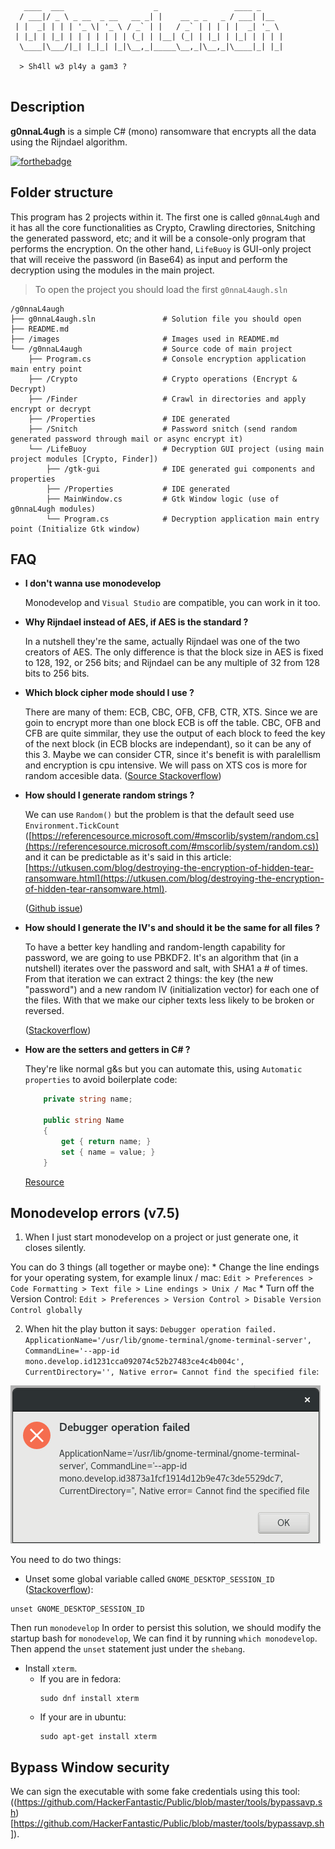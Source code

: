 
```
   ____  ___                    _                 ____ _     
  / ___|/ _ \ _ __  _ __   __ _| |    __ _ _   _ / ___| |__  
 | |  _| | | | '_ \| '_ \ / _` | |   / _` | | | | |  _| '_ \ 
 | |_| | |_| | | | | | | | (_| | |__| (_| | |_| | |_| | | | |
  \____|\___/|_| |_|_| |_|\__,_|_____\__,_|\__,_|\____|_| |_|

  > Sh4ll w3 pl4y a gam3 ?
                                                             
```
## Description
**g0nnaL4ugh** is a simple C# (mono) ransomware that encrypts all the data using the Rijndael algorithm.

[![forthebadge](https://forthebadge.com/images/badges/oooo-kill-em.svg)](https://forthebadge.com)

## Folder structure

This program has 2 projects within it. The first one is called `g0nnaL4ugh` 
and it has all the core functionalities as Crypto, Crawling directories,
Snitching the generated password, etc; and it will be a console-only program 
that performs the encryption. On the other hand, `LifeBuoy` is GUI-only project
that will receive the password (in Base64) as input and perform the decryption using the
modules in the main project.

> To open the project you should load the first `g0nnaL4augh.sln`

    /g0nnaL4augh
    ├── g0nnaL4augh.sln               # Solution file you should open
    ├── README.md
    ├── /images                       # Images used in README.md
    └── /g0nnaL4augh                  # Source code of main project
        ├── Program.cs                # Console encryption application main entry point
        ├── /Crypto                   # Crypto operations (Encrypt & Decrypt)
        ├── /Finder                   # Crawl in directories and apply encrypt or decrypt
        ├── /Properties               # IDE generated
        ├── /Snitch                   # Password snitch (send random generated password through mail or async encrypt it)
        └── /LifeBuoy                 # Decryption GUI project (using main project modules [Crypto, Finder])
            ├── /gtk-gui              # IDE generated gui components and properties
            ├── /Properties           # IDE generated
            ├── MainWindow.cs         # Gtk Window logic (use of g0nnaL4ugh modules)
            └── Program.cs            # Decryption application main entry point (Initialize Gtk window)


## FAQ
* **I don't wanna use monodevelop**

    Monodevelop and `Visual Studio` are compatible, you can work in it too.

* **Why Rijndael instead of AES, if AES is the standard ?**

    In a nutshell they're the same, actually Rijndael was one of the two
    creators of AES. The only difference is that the block size in AES is fixed
    to 128, 192, or 256 bits; and Rijndael can be any multiple of 32 from
    128 bits to 256 bits.

* **Which block cipher mode should I use ?**

    There are many of them: ECB, CBC, OFB, CFB, CTR, XTS.
    Since we are goin to encrypt more than one block ECB is off the table. 
    CBC, OFB and CFB are quite simmilar, they use the output of each block to
    feed the key of the next block (in ECB blocks are independant), so it can be
    any of this 3. Maybe we can consider CTR, since it's benefit is with
    paralellism and encryption is cpu intensive. We will pass on XTS cos is more
    for random accesible data. ([Source Stackoverflow](https://stackoverflow.com/a/1220869/3412989))

* **How should I generate random strings ?**

    We can use `Random()` but the problem is that the default seed use `Environment.TickCount` ([https://referencesource.microsoft.com/#mscorlib/system/random.cs](https://referencesource.microsoft.com/#mscorlib/system/random.cs)) and it can be predictable as it's said in this article: [https://utkusen.com/blog/destroying-the-encryption-of-hidden-tear-ransomware.html](https://utkusen.com/blog/destroying-the-encryption-of-hidden-tear-ransomware.html).

    ([Github issue](https://github.com/BlackMathIT/Ransomware/issues/2))

* **How should I generate the IV's and should it be the same for all files ?**

    To have a better key handling and random-length capability for password, we
    are going to use PBKDF2. It's an algorithm that (in a nutshell) iterates
    over the password and salt, with SHA1 a # of times. From that iteration we
    can extract 2 things: the key (the new "password") and a new random IV
    (initialization vector) for each one of the files. With that we make our 
    cipher texts less likely to be broken or reversed.

    ([Stackoverflow](https://stackoverflow.com/a/2790721))

* **How are the setters and getters in C# ?**

    They're like normal g&s but you can automate this, using `Automatic properties` to avoid boilerplate code:

    ```c#
        private string name;

        public string Name
        {
            get { return name; }
            set { name = value; }
        }
    ```
    [Resource](http://csharp.net-tutorials.com/csharp-3.0/automatic-properties/)

## Monodevelop errors (v7.5)

1. When I just start monodevelop on a project or just generate one, it closes silently.

You can do 3 things (all together or maybe one):
	* Change the line endings for your operating system, for example linux / mac: `Edit > Preferences > Code Formatting > Text file > Line endings > Unix / Mac`
	* Turn off the Version Control: `Edit > Preferences > Version Control > Disable Version Control globally`

2. When hit the play button it says: `Debugger operation failed. ApplicationName='/usr/lib/gnome-terminal/gnome-terminal-server', CommandLine='--app-id mono.develop.id1231cca092074c52b27483ce4c4b004c', CurrentDirectory='', Native error= Cannot find the specified file`:

![Cannot Run](images/cannot_run.png?raw=true)

You need to do two things:

* Unset some global variable called `GNOME_DESKTOP_SESSION_ID` ([Stackoverflow](https://stackoverflow.com/a/23233374)):
```
unset GNOME_DESKTOP_SESSION_ID
```
Then run `monodevelop`
In order to persist this solution, we should modify the startup bash for `monodevelop`, We can find it by running `which monodevelop`.
Then append the `unset` statement just under the `shebang`.

* Install `xterm`.
	* If you are in fedora:
		```
		sudo dnf install xterm
		```
	* If your are in ubuntu:
		```
		sudo apt-get install xterm
		```


## Bypass Window security

We can sign the executable with some fake credentials using this tool: ((https://github.com/HackerFantastic/Public/blob/master/tools/bypassavp.sh)[https://github.com/HackerFantastic/Public/blob/master/tools/bypassavp.sh]).
